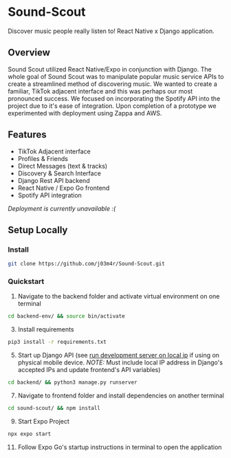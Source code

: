 # Sound-Scout
Discover music people really listen to! React Native x Django application.

## Overview
Sound Scout utilized React Native/Expo in conjunction with Django. The whole goal of Sound Scout was to manipulate popular music service APIs to create a streamlined method of discovering music. We wanted to create a familiar, TikTok adjacent interface and this was perhaps our most pronounced success. We focused on incorporating the Spotify API into the project due to it's ease of integration. Upon completion of a prototype we experimented with deployment using Zappa and AWS. 

## Features
* TikTok Adjacent interface
* Profiles & Friends
* Direct Messages (text & tracks)
* Discovery & Search Interface
* Django Rest API backend
* React Native / Expo Go frontend
* Spotify API integration

*Deployment is currently *unavailable* :(*

## Setup Locally

### Install
```bash
git clone https://github.com/j03m4r/Sound-Scout.git
```

### Quickstart
1. Navigate to the backend folder and activate virtual environment on one terminal
```bash
cd backend-env/ && source bin/activate
```
3. Install requirements
```bash
pip3 install -r requirements.txt
```
5. Start up Django API (see [run development server on local ip](https://docs.djangoproject.com/en/4.2/ref/django-admin/#django-admin-runserver) if using on physical mobile device. *NOTE:* Must include local IP address in Django's accepted IPs and update frontend's API variables)
```bash
cd backend/ && python3 manage.py runserver
```
7. Navigate to frontend folder and install dependencies on another terminal
```bash
cd sound-scout/ && npm install
```
9. Start Expo Project
```bash
npx expo start
```
11. Follow Expo Go's startup instructions in terminal to open the application
